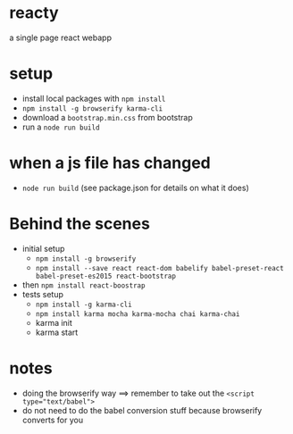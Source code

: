 # reacty
a single page react webapp

setup
=====
- install local packages with `npm install`
- `npm install -g browserify karma-cli`
- download a `bootstrap.min.css` from bootstrap
- run a `node run build`

when a js file has changed
==========================
- `node run build` (see package.json for details on what it does)


Behind the scenes
=================
- initial setup
    - `npm install -g browserify`
    - `npm install --save react react-dom babelify babel-preset-react babel-preset-es2015 react-bootstrap`
- then `npm install react-boostrap`
- tests setup
    - `npm install -g karma-cli`
    - `npm install karma mocha karma-mocha chai karma-chai`
    - karma init
    - karma start

notes
=====
- doing the browserify way ==> remember to take out the `<script type="text/babel">`
- do not need to do the babel conversion stuff because browserify converts for you
